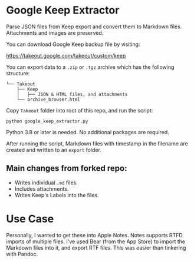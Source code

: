 # Google Keep Extractor

Parse JSON files from Keep export and convert them to Markdown files. Attachments and images are preserved.

You can download Google Keep backup file by visiting:

<https://takeout.google.com/takeout/custom/keep>

You can export data to a `.zip` or `.tgz` archive which has the following structure:

```
└── Takeout
    ├── Keep
    │   ├── JSON & HTML files, and attachments
    └── archive_browser.html
```

Copy `Takeout` folder into root of this repo, and run the script:

    python google_keep_extractor.py

Python 3.8 or later is needed. No additional packages are required.

After running the script, Markdown files with timestamp in the filename are created and written to an `export` folder.

## Main changes from forked repo:

- Writes individual `.md` files.
- Includes attachments.
- Writes Keep's Labels into the files.

# Use Case

Personally, I wanted to get these into Apple Notes. Notes supports RTFD imports of multiple files. I've used Bear (from the App Store) to import the Markdown files into it, and export RTF files. This was easier than tinkering with Pandoc. 
